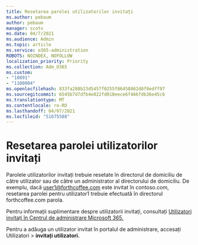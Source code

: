 ```yaml
---
title: Resetarea parolei utilizatorilor invitați
ms.author: pebaum
author: pebaum
manager: scotv
ms.date: 04/7/2021
ms.audience: Admin
ms.topic: article
ms.service: o365-administration
ROBOTS: NOINDEX, NOFOLLOW
localization_priority: Priority
ms.collection: Adm_O365
ms.custom:
- "10891"
- "1100004"
ms.openlocfilehash: 833fa288b23d5457f0255f86458862d8f8edff97
ms.sourcegitcommit: 6545b7d7dfb4e022fd018eece6f466fdb36e45c6
ms.translationtype: MT
ms.contentlocale: ro-RO
ms.lasthandoff: 04/07/2021
ms.locfileid: "51675588"
---
```

# <a name="guest-user-password-reset"></a>Resetarea parolei utilizatorilor invitați

Parolele utilizatorilor invitați trebuie resetate în directorul de domiciliu de către utilizator sau de către un administrator al directorului de domiciliu. De exemplu, dacă user1@forthcoffee.com este invitat în contoso.com, resetarea parolei pentru utilizator1 trebuie efectuată în directorul forthcoffee.com parola.

Pentru informații suplimentare despre utilizatorii invitați, consultați [Utilizatori invitați în Centrul de administrare Microsoft 365.](https://docs.microsoft.com/microsoft-365/admin/add-users/about-guest-users)

Pentru a adăuga un utilizator invitat în portalul de administrare, accesați Utilizatori  >  **invitați utilizatori.**